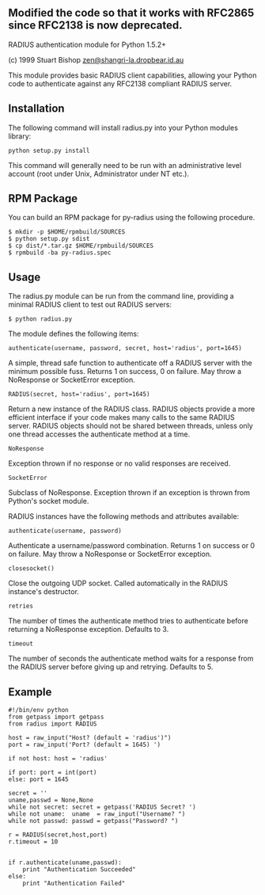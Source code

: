 Modified the code so that it works with RFC2865 since RFC2138 is now deprecated.
---------------------------------------------------------
RADIUS authentication module for Python 1.5.2+

(c) 1999 Stuart Bishop <zen@shangri-la.dropbear.id.au>

This module provides basic RADIUS client capabilities, allowing
your Python code to authenticate against any RFC2138 compliant RADIUS
server.


Installation
-----

The following command will install radius.py into your Python
modules library:

    python setup.py install

This command will generally need to be run with an administrative
level account (root under Unix, Administrator under NT etc.).

RPM Package
-----

You can build an RPM package for py-radius using the following procedure.

    $ mkdir -p $HOME/rpmbuild/SOURCES
    $ python setup.py sdist
    $ cp dist/*.tar.gz $HOME/rpmbuild/SOURCES
    $ rpmbuild -ba py-radius.spec

Usage
-----

The radius.py module can be run from the command line, providing a minimal
RADIUS client to test out RADIUS servers:

    $ python radius.py


The module defines the following items:

    authenticate(username, password, secret, host='radius', port=1645)

A simple, thread safe function to authenticate off a RADIUS
server with the minimum possible fuss. Returns 1 on success,
0 on failure. May throw a NoResponse or SocketError exception.

    RADIUS(secret, host='radius', port=1645)

Return a new instance of the RADIUS class. RADIUS objects
provide a more efficient interface if your code makes many
calls to the same RADIUS server. RADIUS objects should not
be shared between threads, unless only one thread accesses
the authenticate method at a time.

    NoResponse

Exception thrown if no response or no valid responses are
received.

    SocketError

Subclass of NoResponse. Exception thrown if an exception is
thrown from Python's socket module.

RADIUS instances have the following methods and attributes available:

    authenticate(username, password)

Authenticate a username/password combination. Returns 1 on
success or 0 on failure. May throw a NoResponse or SocketError
exception.

    closesocket()

Close the outgoing UDP socket. Called automatically in the
RADIUS instance's destructor. 

    retries

The number of times the authenticate method tries to 
authenticate before returning a NoResponse exception. Defaults
to 3.

    timeout

The number of seconds the authenticate method waits for
a response from the RADIUS server before giving up and
retrying. Defaults to 5.


Example
-----

    #!/bin/env python
    from getpass import getpass
    from radius import RADIUS

    host = raw_input("Host? (default = 'radius')")
    port = raw_input('Port? (default = 1645) ')

    if not host: host = 'radius'

    if port: port = int(port)
    else: port = 1645

    secret = ''
    uname,passwd = None,None
    while not secret: secret = getpass('RADIUS Secret? ')
    while not uname:  uname  = raw_input("Username? ")
    while not passwd: passwd = getpass("Password? ")

    r = RADIUS(secret,host,port)
    r.timeout = 10


    if r.authenticate(uname,passwd):
        print "Authentication Succeeded"
    else:
        print "Authentication Failed"

